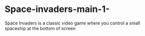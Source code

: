 # Space-invaders-main-1-
Space Invaders is a classic video game where you control a small spaceship at the bottom of screen
